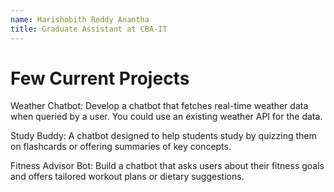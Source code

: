 ```yaml
---
name: Harishobith Reddy Anantha
title: Graduate Assistant at CBA-IT
---
```


# Few Current Projects
Weather Chatbot: Develop a chatbot that fetches real-time weather data when queried by a user. You could use an existing weather API for the data.

Study Buddy: A chatbot designed to help students study by quizzing them on flashcards or offering summaries of key concepts.

Fitness Advisor Bot: Build a chatbot that asks users about their fitness goals and offers tailored workout plans or dietary suggestions.
